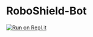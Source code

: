 # RoboShield-Bot

[![Run on Repl.it](https://repl.it/badge/github/samosaman73/RoboShield-Bot)](https://repl.it/github/samosaman73/RoboShield-Bot)